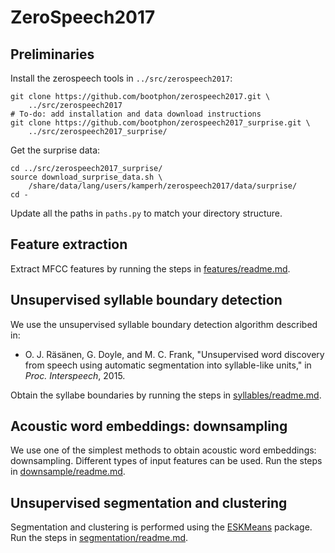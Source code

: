 ZeroSpeech2017
==============


Preliminaries
-------------
Install the zerospeech tools in `../src/zerospeech2017`:

    git clone https://github.com/bootphon/zerospeech2017.git \
        ../src/zerospeech2017
    # To-do: add installation and data download instructions
    git clone https://github.com/bootphon/zerospeech2017_surprise.git \
        ../src/zerospeech2017_surprise/

Get the surprise data:
    
    cd ../src/zerospeech2017_surprise/
    source download_surprise_data.sh \
        /share/data/lang/users/kamperh/zerospeech2017/data/surprise/
    cd -

Update all the paths in `paths.py` to match your directory structure.


Feature extraction
------------------
Extract MFCC features by running the steps in
[features/readme.md](features/readme.md).


Unsupervised syllable boundary detection
----------------------------------------
We use the unsupervised syllable boundary detection algorithm described in:

- O. J. Räsänen, G. Doyle, and M. C. Frank, "Unsupervised word discovery from
  speech using automatic segmentation into syllable-like units," in *Proc.
  Interspeech*, 2015.

Obtain the syllabe boundaries by running the steps in
[syllables/readme.md](syllables/readme.md).


Acoustic word embeddings: downsampling
--------------------------------------
We use one of the simplest methods to obtain acoustic word embeddings:
downsampling. Different types of input features can be used. Run the steps in
[downsample/readme.md](downsample/readme.md).


Unsupervised segmentation and clustering
----------------------------------------
Segmentation and clustering is performed using the
[ESKMeans](https://bitbucket.org/kamperh/eskmeans/) package. Run the steps
in [segmentation/readme.md](segmentation/readme.md).



